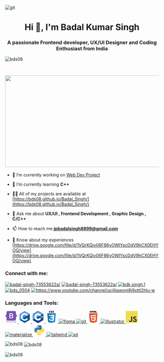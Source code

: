 ![git](https://user-images.githubusercontent.com/76803084/162361091-de240168-2839-4af6-b44e-77ddeece29f1.png)
<h1 align="center">Hi 👋, I'm Badal Kumar Singh</h1>
<h3 align="center">A passionate Frontend developer, UX/UI Designer and Coding Enthusiast from India</h3>

<p align="left"> <img src="https://komarev.com/ghpvc/?username=bds08&label=Profile%20views&color=0e75b6&style=flat" alt="bds08" /> </p>

<p align="left"> <a href="https://twitter.com/" target="blank"><img src="https://img.shields.io/twitter/follow/?logo=twitter&style=for-the-badge" alt="" /></a> </p>
<div align="center">
  <img src="https://media.giphy.com/media/dWesBcTLavkZuG35MI/giphy.gif" width="600" height="300"/>
</div>

- 🔭 I’m currently working on [Web Dev Project](https://github.com/BDS08/JavaScript_Projects)

- 🌱 I’m currently learning **C++**

- 👨‍💻 All of my projects are available at [https://bds08.github.io/Badal_Singh/](https://bds08.github.io/Badal_Singh/)

- 💬 Ask me about **UX/UI , Frontend Development , Graphic Design , C/C++**

- 📫 How to reach me **jpbadalsingh8899@gmail.com**

- 📄 Know about my experiences [https://drive.google.com/file/d/1VQrKQiv06F86yOWIYscDdV9hCX0EHYOQ/view](https://drive.google.com/file/d/1VQrKQiv06F86yOWIYscDdV9hCX0EHYOQ/view)

<h3 align="left">Connect with me:</h3>
<p align="left">
<a href="https://bds08.github.io/Badal_Singh/" target="blank"><img align="center" src="https://user-images.githubusercontent.com/76803084/184472319-bf84cda3-cdaa-4868-b998-ec17621265c0.png" alt="badal-singh-73553622a/" height="30" width="40" /></a>
<a href="https://linkedin.com/in/badal-singh-73553622a/" target="blank"><img align="center" src="https://raw.githubusercontent.com/rahuldkjain/github-profile-readme-generator/master/src/images/icons/Social/linked-in-alt.svg" alt="badal-singh-73553622a/" height="30" width="40" /></a>
<a href="https://fb.com/bdk.singh.1" target="blank"><img align="center" src="https://raw.githubusercontent.com/rahuldkjain/github-profile-readme-generator/master/src/images/icons/Social/facebook.svg" alt="bdk.singh.1" height="30" width="40" /></a>
<a href="https://instagram.com/bds_0504" target="blank"><img align="center" src="https://raw.githubusercontent.com/rahuldkjain/github-profile-readme-generator/master/src/images/icons/Social/instagram.svg" alt="bds_0504" height="30" width="40" /></a>
<a href="https://www.youtube.com/c/https://www.youtube.com/channel/ucjlljawoni8j9xttl2hlu-w" target="blank"><img align="center" src="https://raw.githubusercontent.com/rahuldkjain/github-profile-readme-generator/master/src/images/icons/Social/youtube.svg" alt="https://www.youtube.com/channel/ucjlljawoni8j9xttl2hlu-w" height="30" width="40" /></a>
</p>

<h3 align="left">Languages and Tools:</h3>
<p align="left"> <a href="https://getbootstrap.com" target="_blank" rel="noreferrer"> <img src="https://raw.githubusercontent.com/devicons/devicon/master/icons/bootstrap/bootstrap-plain-wordmark.svg" alt="bootstrap" width="40" height="40"/> </a> <a href="https://www.cprogramming.com/" target="_blank" rel="noreferrer"> <img src="https://raw.githubusercontent.com/devicons/devicon/master/icons/c/c-original.svg" alt="c" width="40" height="40"/> </a> <a href="https://www.w3schools.com/cpp/" target="_blank" rel="noreferrer"> <img src="https://raw.githubusercontent.com/devicons/devicon/master/icons/cplusplus/cplusplus-original.svg" alt="cplusplus" width="40" height="40"/> </a> <a href="https://www.w3schools.com/css/" target="_blank" rel="noreferrer"> <img src="https://raw.githubusercontent.com/devicons/devicon/master/icons/css3/css3-original-wordmark.svg" alt="css3" width="40" height="40"/> </a> <a href="https://www.figma.com/" target="_blank" rel="noreferrer"> <img src="https://www.vectorlogo.zone/logos/figma/figma-icon.svg" alt="figma" width="40" height="40"/> </a> <a href="https://git-scm.com/" target="_blank" rel="noreferrer"> <img src="https://www.vectorlogo.zone/logos/git-scm/git-scm-icon.svg" alt="git" width="40" height="40"/> </a> <a href="https://www.w3.org/html/" target="_blank" rel="noreferrer"> <img src="https://raw.githubusercontent.com/devicons/devicon/master/icons/html5/html5-original-wordmark.svg" alt="html5" width="40" height="40"/> </a> <a href="https://www.adobe.com/in/products/illustrator.html" target="_blank" rel="noreferrer"> <img src="https://www.vectorlogo.zone/logos/adobe_illustrator/adobe_illustrator-icon.svg" alt="illustrator" width="40" height="40"/> </a> <a href="https://developer.mozilla.org/en-US/docs/Web/JavaScript" target="_blank" rel="noreferrer"> <img src="https://raw.githubusercontent.com/devicons/devicon/master/icons/javascript/javascript-original.svg" alt="javascript" width="40" height="40"/> </a> <a href="https://materializecss.com/" target="_blank" rel="noreferrer"> <img src="https://raw.githubusercontent.com/prplx/svg-logos/5585531d45d294869c4eaab4d7cf2e9c167710a9/svg/materialize.svg" alt="materialize" width="40" height="40"/> </a> <a href="https://www.python.org" target="_blank" rel="noreferrer"> <img src="https://raw.githubusercontent.com/devicons/devicon/master/icons/python/python-original.svg" alt="python" width="40" height="40"/> </a> <a href="https://tailwindcss.com/" target="_blank" rel="noreferrer"> <img src="https://www.vectorlogo.zone/logos/tailwindcss/tailwindcss-icon.svg" alt="tailwind" width="40" height="40"/> </a>  <a href="https://www.adobe.com/products/xd.html" target="_blank" rel="noreferrer"> <img src="https://cdn.worldvectorlogo.com/logos/adobe-xd.svg" alt="xd" width="40" height="40"/> </a> </p>

<p><img align="left" src="https://github-readme-stats.vercel.app/api/top-langs?username=bds08&show_icons=true&locale=en&layout=compact" alt="bds08" /></p>

<p>&nbsp;<img align="center" src="https://github-readme-stats.vercel.app/api?username=bds08&show_icons=true&locale=en" alt="bds08" /></p>

<p><img align="center" src="https://github-readme-streak-stats.herokuapp.com/?user=bds08&" alt="bds08" /></p>


